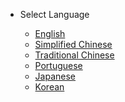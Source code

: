 <!-- _navbar.md -->

* Select Language

    * [English](/)
    * [Simplified Chinese](/translations/cn/)
    * [Traditional Chinese](/translations/tw/)
    * [Portuguese](/translations/pt-br/)
    * [Japanese](/translations/ja-jp/)
    * [Korean](/translations/ko/)
